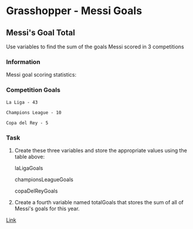# Grasshopper - Messi Goals

## Messi's Goal Total

Use variables to find the sum of the goals Messi scored in 3 competitions

### Information

Messi goal scoring statistics:

### Competition Goals

    La Liga - 43

    Champions League - 10

    Copa del Rey - 5

### Task

1) Create these three variables and store the appropriate values using the table above:

    laLigaGoals
    
    championsLeagueGoals

    copaDelReyGoals

2) Create a fourth variable named totalGoals that stores the sum of all of Messi's goals for this year.

[Link](https://www.codewars.com/kata/55ca77fa094a2af31f00002a/train/javascript)